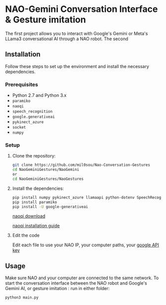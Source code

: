 # NAO-Gemini Conversation Interface & Gesture imitation

The first project allows you to interact with Google's Gemini or Meta's LLama3 conversational AI through a NAO robot.
The second 

## Installation

Follow these steps to set up the environment and install the necessary dependencies.

### Prerequisites

- Python 2.7 and Python 3.x
- `paramiko`
- `naoqi`
- `speech_recognition`
- `google.generativeai`
- `pykinect_azure`
- `socket`
- `numpy`

### Setup

1. Clone the repository:

    ```bash
    git clone https://github.com/mil0sou/Nao-Conversation-Gestures
    cd NaoGeminiGestures/NaoGemini
    or 
    cd NaoGeminiGestures/NaoGestures
    ```


2. Install the dependencies:

    ```bash
    pip install numpy pykinect_azure llamaapi python-dotenv SpeechRecognition  
    pip install paramiko
    pip install -U google-generativeai
    ```

    [naoqi download](https://www.aldebaran.com/en/support/nao-6/downloads-softwares)
   
    [naoqi installation guide](http://doc.aldebaran.com/2-8/dev/python/install_guide.html)

4. Edit the code 

    Edit each file to use your NAO IP, your computer paths, your [google API key](https://ai.google.dev/gemini-api/docs/quickstart?hl=en&lang=python)

## Usage

Make sure NAO and your computer are connected to the same network. 
To start the conversation interface between the NAO robot and Google's Gemini AI, or gesture imitation : run in either folder:

```bash
python3 main.py
```
